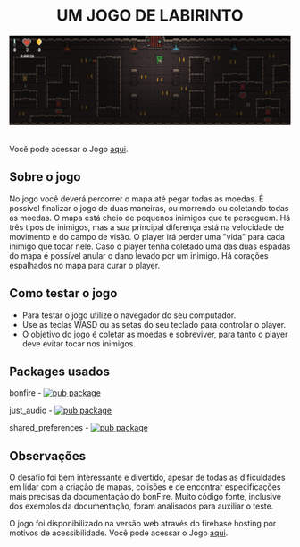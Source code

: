 

<div align="center">
<h1>UM JOGO DE LABIRINTO</h1>

<img src="./docs/gameImage.png">

</div>

<br>

Você pode acessar o Jogo [aqui](https://escribo-game.web.app/).

## Sobre o jogo
No jogo você deverá percorrer o mapa até pegar todas as moedas. É possível finalizar o jogo de duas maneiras, ou morrendo ou coletando todas as moedas. O mapa está cheio de pequenos inimigos que te perseguem. Há três tipos de inimigos, mas a sua principal diferença está na velocidade de movimento e do campo de visão. O player irá perder uma "vida" para cada inimigo que tocar nele. Caso o player tenha coletado uma das duas espadas do mapa é possível anular o dano levado por um inimigo. Há corações espalhados no mapa para curar o player.

## Como testar o jogo
- Para testar o jogo utilize o navegador do seu computador.
- Use as teclas WASD ou as setas do seu teclado para controlar o player.
- O objetivo do jogo é coletar as moedas e sobreviver, para tanto o player deve evitar tocar nos inimigos.

## Packages usados
bonfire - [![pub package](https://img.shields.io/pub/v/bonfire.svg)](https://pub.dev/packages/bonfire)

just_audio - [![pub package](https://img.shields.io/pub/v/just_audio.svg)](https://pub.dev/packages/just_audio)

shared_preferences - [![pub package](https://img.shields.io/pub/v/shared_preferences.svg)](https://pub.dev/packages/shared_preferences)

## Observações
O desafio foi bem interessante e divertido, apesar de todas as dificuldades em lidar com a criação de mapas, colisões e de encontrar especificações mais precisas da documentação do bonFire. Muito código fonte, inclusive dos exemplos da documentação, foram analisados para auxiliar o teste.

O jogo foi disponibilizado na versão web através do firebase hosting por motivos de acessibilidade. Você pode acessar o Jogo [aqui](https://escribo-game.web.app/).
